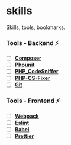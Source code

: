 # skills
Skills, tools, bookmarks.

### Tools - Backend :zap:
- [ ] **[Composer](https://getcomposer.org)**
- [ ] **[Phpunit](https://phpunit.de)**
- [ ] **[PHP_CodeSniffer](https://github.com/squizlabs/PHP_CodeSniffer)**
- [ ] **[PHP-CS-Fixer](https://github.com/FriendsOfPHP/PHP-CS-Fixer)**
- [ ] **[Git](https://git-scm.com)**

### Tools - Frontend :zap:
- [ ] **[Webpack](https://webpack.js.org)**
- [ ] **[Eslint](https://eslint.org)**
- [ ] **[Babel](https://babeljs.io)**
- [ ] **[Prettier](https://prettier.io)**
